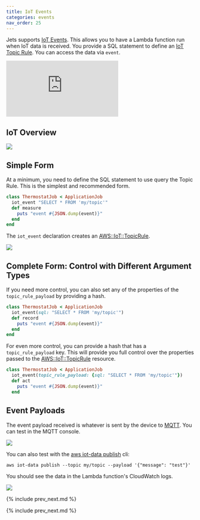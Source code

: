```yaml
---
title: IoT Events
categories: events
nav_order: 25
---
```


Jets supports [IoT Events](https://aws.amazon.com/iot-events/). This allows you to have a Lambda function run when IoT data is received.  You provide a SQL statement to define an [IoT Topic Rule](https://docs.aws.amazon.com/iot/latest/developerguide/iot-rules.html).  You can access the data via `event`.

<div class="video-box"><div class="video-container"><iframe src="https://www.youtube.com/embed/peNzpJ3HrH4" frameborder="0" allowfullscreen=""></iframe></div></div>

## IoT Overview

![](/img/docs/iot-diagram.png)

## Simple Form

At a minimum, you need to define the SQL statement to use query the Topic Rule. This is the simplest and recommended form.

```ruby
class ThermostatJob < ApplicationJob
  iot_event "SELECT * FROM 'my/topic'"
  def measure
    puts "event #{JSON.dump(event)}"
  end
end
```

The `iot_event` declaration creates an [AWS::IoT::TopicRule](https://docs.aws.amazon.com/AWSCloudFormation/latest/UserGuide/aws-resource-iot-topicrule.html).

![](/img/docs/iot-topic-rule.png)

## Complete Form: Control with Different Argument Types

If you need more control, you can also set any of the properties of the `topic_rule_payload` by providing a hash.

```ruby
class ThermostatJob < ApplicationJob
  iot_event(sql: "SELECT * FROM 'my/topic'")
  def record
    puts "event #{JSON.dump(event)}"
  end
end
```

For even more control, you can provide a hash that has a `topic_rule_payload` key. This will provide you full control over the properties passed to the [AWS::IoT::TopicRule](https://docs.aws.amazon.com/AWSCloudFormation/latest/UserGuide/aws-resource-iot-topicrule.html) resource.

```ruby
class ThermostatJob < ApplicationJob
  iot_event(topic_rule_payload: {sql: "SELECT * FROM 'my/topic'"})
  def act
    puts "event #{JSON.dump(event)}"
  end
```

## Event Payloads

The event payload received is whatever is sent by the device to [MQTT]( https://docs.aws.amazon.com/iot/latest/developerguide/view-mqtt-messages.html).  You can test in the MQTT console.

![](/img/docs/mqtt-client.png)

You can also test with the [aws iot-data publish](https://docs.aws.amazon.com/cli/latest/reference/iot-data/publish.html) cli:

    aws iot-data publish --topic my/topic --payload '{"message": "test"}'

You should see the data in the Lambda function's CloudWatch logs.

![](/img/docs/iot-cloudwatch-log.png)

{% include prev_next.md %}

{% include prev_next.md %}
